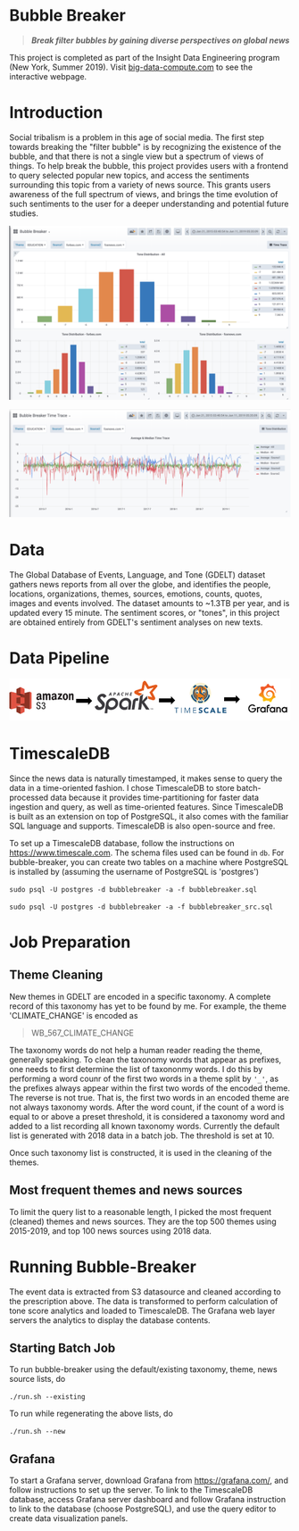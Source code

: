 # Bubble Breaker
> ***Break filter bubbles by gaining diverse perspectives on global news***

This project is completed as part of the Insight Data Engineering program (New York, Summer 2019).
Visit [big-data-compute.com](https://big-data-compute.com) to see the interactive webpage.

# Introduction

Social tribalism is a problem in this age of social media. The first step towards breaking the "filter bubble" is by recognizing the existence of the bubble, and that there is not a single view but a spectrum of views of things. To help break the bubble, this project provides users with a frontend to query selected popular new topics, and access the sentiments surrounding this topic from a variety of news source. This grants users awareness of the full spectrum of views, and brings the time evolution of such sentiments to the user for a deeper understanding and potential future studies.

![](./images/tone-distribution.png)

![](./images/tone-evolution.png)


# Data
The Global Database of Events, Language, and Tone (GDELT) dataset gathers news reports from all over the globe, and identifies the people, locations, organizations, themes, sources, emotions, counts, quotes, images and events involved. The dataset amounts to ~1.3TB per year, and is updated every 15 minute. The sentiment scores, or "tones", in this project are obtained entirely from GDELT's sentiment analyses on new texts.


# Data Pipeline

![](./images/bubble-breaker-pipeline.png)

# TimescaleDB
Since the news data is naturally timestamped, it makes sense to query the data in a time-oriented fashion. I chose TimescaleDB to store batch-processed data because it provides time-partitioning for faster data ingestion and query, as well as time-oriented features. Since TimescaleDB is built as an extension on top of PostgreSQL, it also comes with the familiar SQL language and supports. TimescaleDB is also open-source and free.

To set up a TimescaleDB database, follow the instructions on https://www.timescale.com. The schema files used can be found in `db`. For bubble-breaker, you can create two tables on a machine where PostgreSQL is installed by (assuming the username of PostgreSQL is 'postgres')

`sudo psql -U postgres -d bubblebreaker -a -f bubblebreaker.sql` 

`sudo psql -U postgres -d bubblebreaker -a -f bubblebreaker_src.sql` 



# Job Preparation

## Theme Cleaning
New themes in GDELT are encoded in a specific taxonomy. A complete record of this taxonomy has yet to be found by me. For example, the theme 'CLIMATE_CHANGE' is encoded as
> WB_567_CLIMATE_CHANGE

The taxonomy words do not help a human reader reading the theme, generally speaking. To clean the taxonomy words that appear as prefixes, one needs to first determine the list of taxononmy words. I do this by performing a word counr of the first two words in a theme split by `'_'`, as the prefixes always appear within the first two words of the encoded theme. The reverse is not true. That is, the first two words in an encoded theme are not always taxonomy words. After the word count, if the count of a word is equal to or above a preset threshold, it is considered a taxonomy word and added to a list recording all known taxonomy words. Currently the default list is generated with 2018 data in a batch job. The threshold is set at 10.

Once such taxonomy list is constructed, it is used in the cleaning of the themes.

## Most frequent themes and news sources
To limit the query list to a reasonable length, I picked the most frequent (cleaned) themes and news sources. They are the top 500 themes using 2015-2019, and top 100 news sources using 2018 data.

# Running Bubble-Breaker
The event data is extracted from S3 datasource and cleaned according to the prescription above. The data is transformed to perform calculation of tone score analytics and loaded to TimescaleDB. The Grafana web layer servers the analytics to display the database contents.

## Starting Batch Job
To run bubble-breaker using the default/existing taxonomy, theme, news source lists, do 

`./run.sh --existing`

To run while regenerating the above lists, do 

`./run.sh --new`

## Grafana
To start a Grafana server, download Grafana from https://grafana.com/, and follow instructions to set up the server. To link to the TimescaleDB database, access Grafana server dashboard and follow Grafana instruction to link to the database (choose PostgreSQL), and use the query editor to create data visualization panels.
